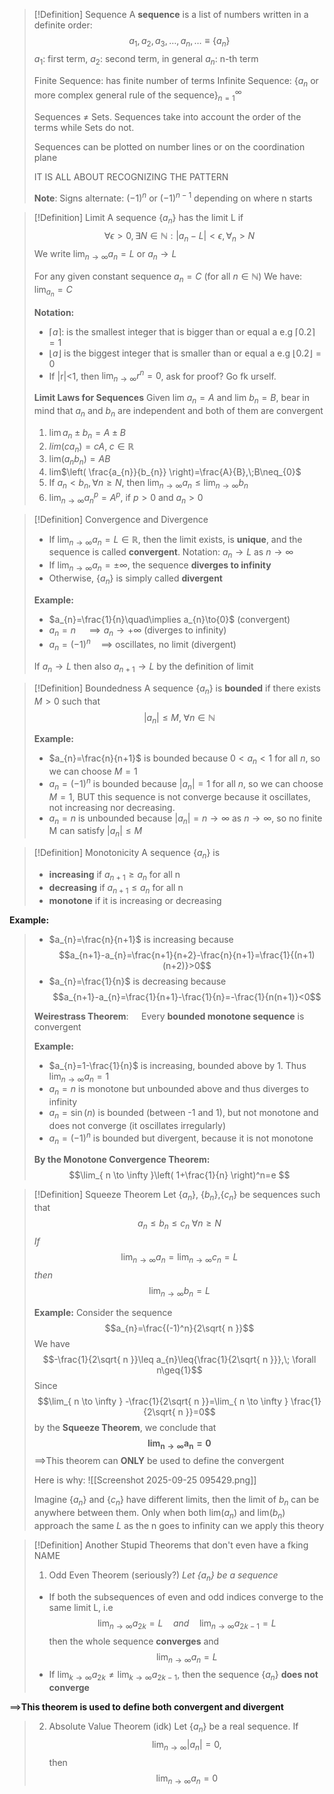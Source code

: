 >[!Definition] Sequence
>A **sequence** is a list of numbers written in a definite order:
>$$a_{1},a_{2},a_{3},\dots,a_{n},\dots \equiv \{a_{n}\}$$
>$a_{1}$: first term, $a_{2}$: second term, in general $a_{n}$: n-th term
>
>Finite Sequence: has finite number of terms
>Infinite Sequence: $\{a_{n}\text{ or more complex general rule of the sequence}\}^{\infty}_{n=1}$
>
>Sequences $\neq$ Sets. Sequences take into account the order of the terms while Sets do not.
>
>Sequences can be plotted on number lines or on the coordination plane 
>
>IT IS ALL ABOUT RECOGNIZING THE PATTERN
>
>**Note**: Signs alternate: $(-1)^n$ or $(-1)^{n-1}$ depending on where n starts

>[!Definition] Limit
> A sequence $\{a_{n}\}$ has the limit L if
> $$\forall \epsilon > 0, \exists N \in \mathbb{N}: |a_{n}-L|<\epsilon, \forall_{n}>N $$
> We write $\lim_{ n \to \infty }a_{n}=L$ or $a_{n}\to L$
> 
> For any given constant sequence $a_{n}=C$ (for all $n \in \mathbb{N}$)
> We have: $\lim_{a_{n}}=C$
> 
> **Notation:**
> - $\lceil a \rceil$: is the smallest integer that is bigger than or equal a 
>   e.g $\lceil 0.2 \rceil=1$
> - $\lfloor a \rfloor$ is the biggest integer that is smaller than or equal a 
>   e.g $\lfloor 0.2 \rfloor=0$
> - If |r|<1, then $\lim_{ n \to \infty }r^n=0$, ask for proof? Go fk urself.
> 
>  **Limit Laws for $\textbf{Sequences}$**
>  Given lim $a_{n}=A$ and lim $b_{n}=B$, bear in mind that $a_{n}$ and $b_{n}$ are independent and both of them are convergent
> 	1. $\lim{ a_{n}\pm b_{n}}=A\pm B$
> 	2. $lim(ca_{n})=cA,\; c \in \mathbb{R}$
> 	3. lim$(a_{n}b_{n})=AB$
> 	4. lim$\left( \frac{a_{n}}{b_{n}} \right)=\frac{A}{B},\;B\neq_{0}$
> 	5. If $a_{n}<b_{n}, \forall n\geq N$, then $\lim_{ n \to \infty}a_{n}\leq \lim_{ n \to \infty }b_{n}$
> 	6. $\lim_{ n \to \infty }a_{n}^p=A^p$,  if $p>0$ and $a_{n}>0$

>[!Definition] Convergence and Divergence
>- If $\lim_{ n \to \infty }a_{n}=L \in \mathbb{R}$, then the limit exists, is **unique**, and the sequence is called **convergent**. Notation: $a_{n}\to L$ as $n\to \infty$
>- If $\lim_{ n \to \infty }a_{n}=\pm \infty$, the sequence **diverges to infinity**
>- Otherwise, {$a_{n}$} is simply called **divergent**
>
>**Example:**
> - $a_{n}=\frac{1}{n}\quad\implies a_{n}\to{0}$ (convergent)
> - $a_{n}=n\quad\implies a_{n}\to +\infty$ (diverges to infinity)
> - $a_{n}=(-1)^n\quad\implies$ oscillates, no limit (divergent)
> 
> If $a_{n}\to L$ then also $a_{n+1}\to L$ by the definition of limit

>[!Definition] Boundedness
>A sequence {$a_{n}$} is **bounded** if there exists $M>0$ such that
>$$|a_{n}|\leq M, \; \forall n\in \mathbb{N}$$
>
>**Example:**
>- $a_{n}=\frac{n}{n+1}$ is bounded because $0<a_{n}<1$ for all $n$, so we can choose $M=1$
>- $a_{n}=(-1)^{n}$ is bounded because $|a_{n}|=1$ for all $n$, so we can choose $M=1$, BUT this sequence is not converge because it oscillates, not increasing nor decreasing.
>- $a_{n}=n$ is unbounded because $|a_{n}|=n\to \infty$ as $n\to \infty$, so no finite M can satisfy $|a_{n}|\leq M$

>[!Definition] Monotonicity 
>A sequence {$a_{n}$} is 
> - **increasing** if $a_{n+1}\geq a_{n}$ for all n
> - **decreasing** if $a_{n+1}\leq a_{n}$ for all n
> - **monotone** if it is increasing or decreasing
>   
**Example:**
>- $a_{n}=\frac{n}{n+1}$ is increasing because
>$$a_{n+1}-a_{n}=\frac{n+1}{n+2}-\frac{n}{n+1}=\frac{1}{(n+1)(n+2)}>0$$
>- $a_{n}=\frac{1}{n}$ is decreasing because
>$$a_{n+1}-a_{n}=\frac{1}{n+1}-\frac{1}{n}=-\frac{1}{n(n+1)}<0$$
>
>**Weirestrass Theorem**:
>$\quad$Every **bounded monotone sequence** is convergent
>
>**Example:**
> - $a_{n}=1-\frac{1}{n}$ is increasing, bounded above by 1. Thus $\lim_{ n \to \infty }a_{n}=1$
> - $a_{n}=n$ is monotone but unbounded above and thus diverges to infinity
> - $a_{n}=\sin(n)$ is bounded (between -1 and 1), but not monotone and does not converge (it oscillates irregularly)
> - $a_{n}=(-1)^n$ is bounded but divergent, because it is not monotone
>   
>**By the Monotone Convergence Theorem:**
> $$\lim_{ n \to \infty }\left( 1+\frac{1}{n} \right)^n=e $$

>[!Definition] Squeeze Theorem
>Let {$a_{n}$}, {$b_{n}$},{$c_{n}$} be sequences such that
>$$a_{n}\leq b_{n}\leq c_{n}\; \forall n\geq N$$
>*If*
>$$\lim_{ n \to \infty } a_{n}=\lim_{ n \to \infty } c_{n}=L$$
>*then*
>$$\lim_{ n \to \infty } b_{n}=L$$
>
>**Example:**
>Consider the sequence
>$$a_{n}=\frac{(-1)^n}{2\sqrt{ n }}$$
>We have
>$$-\frac{1}{2\sqrt{ n }}\leq a_{n}\leq{\frac{1}{2\sqrt{ n }}},\; \forall n\geq{1}$$
>Since
>$$\lim_{ n \to \infty } -\frac{1}{2\sqrt{ n }}=\lim_{ n \to \infty } \frac{1}{2\sqrt{ n }}=0$$
>by the **Squeeze Theorem**, we conclude that
>$$\mathbf{\lim_{ n \to \infty }a_{n}=0 }$$
>$\implies$This theorem can **ONLY** be used to define the convergent
>
>Here is why:
![[Screenshot 2025-09-25 095429.png]]
>
>Imagine {$a_{n}$} and {$c_{n}$} have different limits, then the limit of $b_{n}$ can be anywhere between them. Only when both lim($a_{n}$) and lim($b_{n}$) approach the same $L$ as the n goes to infinity can we apply this theory

>[!Definition] Another Stupid Theorems that don't even have a fking NAME
>1. Odd Even Theorem (seriously?)
> *Let {$a_{n}$} be a sequence*
> - If both the subsequences of even and odd indices converge to the same limit L, i.e
> $$\lim_{ n \to \infty } a_{2k}=L\quad and\quad \lim_{ n \to \infty } a_{2k-1}=L$$
> then the whole sequence **converges** and
> $$\lim_{ n \to \infty } a_{n}=L$$
> - If $\lim_{ k \to \infty }a_{2k} \neq \lim_{ k \to \infty }a_{2k-1}$, then the sequence {$a_{n}$} **does not converge**
>  
 $\implies$**This theorem is used to define both convergent and divergent**
>
>2. Absolute Value Theorem (idk)
>Let {$a_{n}$} be a real sequence. If
>$$\lim_{ n \to \infty } |a_{n}|=0,$$
>then
>$$\lim_{ n \to \infty } a_{n}=0$$ 
>








